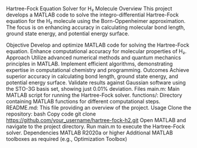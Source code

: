 Hartree-Fock Equation Solver for H₂ Molecule
Overview
This project develops a MATLAB code to solve the integro-differential Hartree-Fock equation for the H₂ molecule using the Born-Oppenheimer approximation. The focus is on enhancing accuracy in calculating molecular bond length, ground state energy, and potential energy surface.

Objective
Develop and optimize MATLAB code for solving the Hartree-Fock equation.
Enhance computational accuracy for molecular properties of H₂.
Approach
Utilize advanced numerical methods and quantum mechanics principles in MATLAB.
Implement efficient algorithms, demonstrating expertise in computational chemistry and programming.
Outcomes
Achieve superior accuracy in calculating bond length, ground state energy, and potential energy surface.
Validate results against Gaussian software using the STO-3G basis set, showing just 0.01% deviation.
Files
main.m: Main MATLAB script for running the Hartree-Fock solver.
functions/: Directory containing MATLAB functions for different computational steps.
README.md: This file providing an overview of the project.
Usage
Clone the repository:
bash
Copy code
git clone https://github.com/your_username/hartree-fock-h2.git
Open MATLAB and navigate to the project directory.
Run main.m to execute the Hartree-Fock solver.
Dependencies
MATLAB R2020a or higher
Additional MATLAB toolboxes as required (e.g., Optimization Toolbox)

